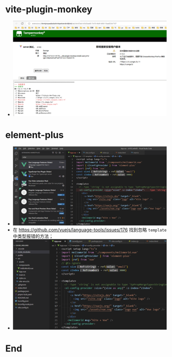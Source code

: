 

# vite-plugin-monkey

- ![](../imgs/vite-plugin-monkey/communicate_to_tm.png)


# element-plus

- ![](../imgs/ep/element-plus-size-error.png)
- 在 <https://github.com/vuejs/language-tools/issues/176> 找到忽略 `template` 中类型报错的方法；
- ![](../imgs/ep/template_ignore_ts_error.png)

# End
